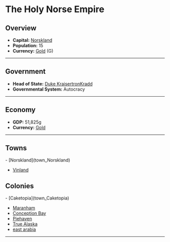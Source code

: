 # <!--NAME-->The Holy Norse Empire<!--NAME-->

## Overview

- **Capital:** <!--CAPITAL_LINK-->[Norskland](town_Norskland)<!--CAPITAL_LINK-->
- **Population:** <!--POPULATION-->15<!--POPULATION-->
- **Currency:** <!--CURRENCY_LINK-->[Gold](currency_Gold)<!--CURRENCY_LINK--> (<!--CURRENCY_ABV-->G<!--CURRENCY_ABV-->)

---

## Government

- **Head of State:** <!--LEADER_TITLE_LINK-->[Duke KraisertronKradd](user_KraisertronKradd)<!--LEADER_TITLE_LINK-->
- **Governmental System:** <!--GOVERNMENT-->Autocracy<!--GOVERNMENT-->

---

## Economy

- **GDP:** <!--GDP-->51,825g<!--GDP-->
- **Currency:** <!--CURRENCY_LINK-->[Gold](currency_Gold)<!--CURRENCY_LINK-->

---

## Towns

<!--TOWNS-->- [Norskland](town_Norskland)
- [Vinland](town_Vinland)<!--TOWNS-->

## Colonies

<!--COLONIES-->- [Caketopia](town_Caketopia)
- [Maranham](town_Maranham)
- [Conception Bay](town_Conception_Bay)
- [Piehaven](town_Piehaven)
- [True Alaska](town_True_Alaska)
- [east arabia](town_east_arabia)<!--COLONIES-->

---